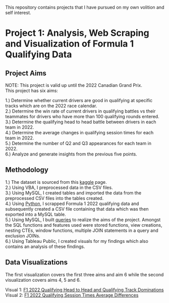This repository contains projects that I have pursued on my own volition and self interest.

# Project 1: Analysis, Web Scraping and Visualization of Formula 1 Qualifying Data  
## Project Aims  
NOTE: This project is valid up until the 2022 Canadian Grand Prix.  
This project has six aims:

1.) Determine whether current drivers are good in qualifying at specific tracks which are on the 2022 race calendar.  
2.) Determine the win rate of current drivers in qualifying battles vs their teammates for drivers who have more than 100 qualifying rounds entered.  
3.) Determine the qualifying head to head battle between drivers in each team in 2022.     
4.) Determine the average changes in qualifying session times for each team in 2022.  
5.) Determine the number of Q2 and Q3 appearances for each team in 2022.   
6.) Analyze and generate insights from the previous five points.
## Methodology  
1.) The dataset is sourced from this [kaggle](https://www.kaggle.com/code/anandaramg/f1-champ-eda-classification-100-accuracy/data?select=circuits.csv) page.    
2.) Using VBA, I preprocessed data in the CSV files.    
3.) Using MySQL, I created tables and imported the data from the preprocessed CSV files into the tables created.  
4.) Using [Python](https://github.com/ashrafazlan/PortfolioProjects/blob/main/Project_1_python_code.py), I scrapped Formula 1 2022 qualifying data and subsequently created a CSV file containing that data which was then exported into a MySQL table.  
5.) Using MySQL, I built [queries](https://github.com/ashrafazlan/PortfolioProjects/blob/main/Project_1_SQL_code.sql) to realize the aims of the project. Amongst the SQL functions and features used were stored functions, view creations, nesting CTEs, window functions, multiple JOIN statements in a query and exclusion JOINs.  
6.) Using Tableau Public, I created visuals for my findings which also contains an analysis of these findings.

## Data Visualizations
The first visualization covers the first three aims and aim 6 while the second visualization covers aims 4, 5 and 6. 

Visual 1: [F1 2022 Qualifying Head to Head and Qualifying Track Dominations](https://public.tableau.com/app/profile/ashraf.azlan/viz/F12022QualifyingHeadtoHeadandQualifyingTrackDominations/F12022QualifyingHeadtoHeadandQualifyingTrackDominations)  
Visual 2: [F1 2022 Qualifying Session Times Average Differences](https://public.tableau.com/app/profile/ashraf.azlan/viz/F12022QualifyingSessionsTimeDifference/F12022QualifyingSessionsTimeDifferences)
